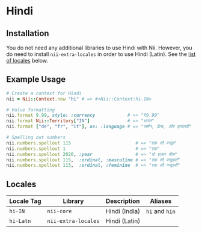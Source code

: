 <!-- This file has been generated. Source: languages/_template.md.erb -->

# Hindi

## Installation

You do not need any additional libraries to use Hindi with Nii.
However, you do need to install `nii-extra-locales` in order to use Hindi (Latin).
See the [list of locales](#locales) below.

## Example Usage

``` ruby
# Create a context for Hindi
nii = Nii::Context.new "hi" # => #<Nii::Context:hi-IN>

# Value formatting
nii.format 9.99, style: :currency            # => "₹9.99"
nii.format Nii::Territory["IN"]              # => "भारत"
nii.format ["de", "fr", "it"], as: :language # => "जर्मन, फ़्रेंच, और इतालवी"

# Spelling out numbers
nii.numbers.spellout 115                        # => "एक सौ पन्द्रह"
nii.numbers.spellout 1                          # => "एक"
nii.numbers.spellout 2020, :year                # => "दो हज़ार बीस"
nii.numbers.spellout 115,  :ordinal, :masculine # => "एक सौ पन्द्रहवाँ"
nii.numbers.spellout 115,  :ordinal, :feminine  # => "एक सौ पन्द्रहवी"
```


## Locales

<table>
  <thead>
    <tr>
      <th>Locale Tag</th>
      <th>Library</th>
      <th>Description</th>
      <th>Aliases</th>
    </tr>
  </thead>
  <tbody>
    <tr>
      <td><code>hi-IN</code></td>
      <td><code>nii-core</code></td>
      <td>Hindi (India)</td>
      <td><code>hi</code> and <code>hin</code></td>
    </tr>
    <tr>
      <td><code>hi-Latn</code></td>
      <td><code>nii-extra-locales</code></td>
      <td>Hindi (Latin)</td>
      <td></td>
    </tr>
  </tbody>
</table>

